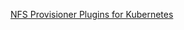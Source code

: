 [NFS Provisioner Plugins for Kubernetes](https://github.com/kubernetes-sigs/nfs-subdir-external-provisioner.git)
